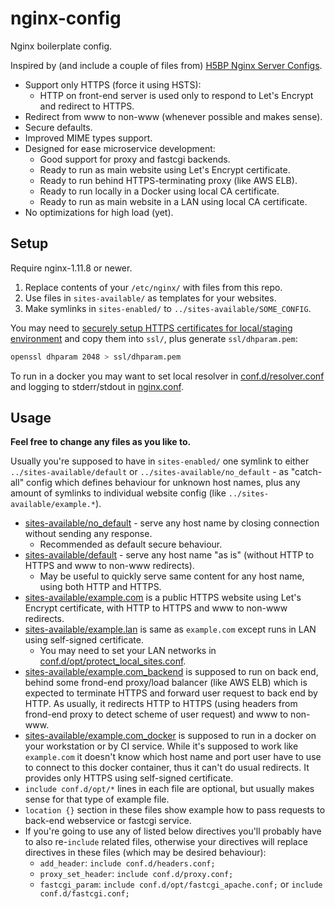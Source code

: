# nginx-config

Nginx boilerplate config.

Inspired by (and include a couple of files from) [H5BP Nginx Server
Configs](https://github.com/h5bp/server-configs-nginx).

- Support only HTTPS (force it using HSTS):
  - HTTP on front-end server is used only to respond to Let's Encrypt and
    redirect to HTTPS.
- Redirect from www to non-www (whenever possible and makes sense).
- Secure defaults.
- Improved MIME types support.
- Designed for ease microservice development:
  - Good support for proxy and fastcgi backends.
  - Ready to run as main website using Let's Encrypt certificate.
  - Ready to run behind HTTPS-terminating proxy (like AWS ELB).
  - Ready to run locally in a Docker using local CA certificate.
  - Ready to run as main website in a LAN using local CA certificate.
- No optimizations for high load (yet).

## Setup

Require nginx-1.11.8 or newer.

1. Replace contents of your `/etc/nginx/` with files from this repo.
2. Use files in `sites-available/` as templates for your websites.
3. Make symlinks in `sites-enabled/` to `../sites-available/SOME_CONFIG`.

You may need to [securely setup HTTPS certificates for local/staging
environment](https://gist.github.com/powerman/060a6e10d3c901fa5c4085c166a51c03)
and copy them into `ssl/`, plus generate `ssl/dhparam.pem`:
```sh
openssl dhparam 2048 > ssl/dhparam.pem
```

To run in a docker you may want to set local resolver in
[conf.d/resolver.conf](conf.d/resolver.conf) and logging to stderr/stdout
in [nginx.conf](nginx.conf).

## Usage

**Feel free to change any files as you like to.**

Usually you're supposed to have in `sites-enabled/` one symlink to either
`../sites-available/default` or `../sites-available/no_default` - as
"catch-all" config which defines behaviour for unknown host names, plus
any amount of symlinks to individual website config (like
`../sites-available/example.*`).

- [sites-available/no_default](sites-available/no_default) - serve any
  host name by closing connection without sending any response.
  - Recommended as default secure behaviour.
- [sites-available/default](sites-available/default) - serve any host name
  "as is" (without HTTP to HTTPS and www to non-www redirects).
  - May be useful to quickly serve same content for any host name, using
    both HTTP and HTTPS.
- [sites-available/example.com](sites-available/example.com) is a public
  HTTPS website using Let's Encrypt certificate, with HTTP to HTTPS and
  www to non-www redirects.
- [sites-available/example.lan](sites-available/example.lan) is same as
  `example.com` except runs in LAN using self-signed certificate.
  - You may need to set your LAN networks in
    [conf.d/opt/protect_local_sites.conf](conf.d/opt/protect_local_sites.conf).
- [sites-available/example.com_backend](sites-available/example.com_backend)
  is supposed to run on back end, behind some frond-end proxy/load
  balancer (like AWS ELB) which is expected to terminate HTTPS and forward
  user request to back end by HTTP. As usually, it redirects HTTP to HTTPS
  (using headers from frond-end proxy to detect scheme of user request)
  and www to non-www.
- [sites-available/example.com_docker](sites-available/example.com_docker)
  is supposed to run in a docker on your workstation or by CI service.
  While it's supposed to work like `example.com` it doesn't know which
  host name and port user have to use to connect to this docker container,
  thus it can't do usual redirects. It provides only HTTPS using
  self-signed certificate.
- `include conf.d/opt/*` lines in each file are optional, but usually
  makes sense for that type of example file.
- `location {}` section in these files show example how to pass requests
  to back-end webservice or fastcgi service.
- If you're going to use any of listed below directives you'll probably
  have to also re-`include` related files, otherwise your directives will
  replace directives in these files (which may be desired behaviour):
  - `add_header`: `include conf.d/headers.conf;`
  - `proxy_set_header`: `include conf.d/proxy.conf;`
  - `fastcgi_param`: `include conf.d/opt/fastcgi_apache.conf;` or `include
    conf.d/fastcgi.conf;`
